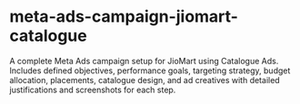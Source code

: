 # meta-ads-campaign-jiomart-catalogue
 A complete Meta Ads campaign setup for JioMart using Catalogue Ads. Includes defined objectives, performance goals, targeting strategy, budget allocation, placements, catalogue design, and ad creatives with detailed justifications and screenshots for each step.
